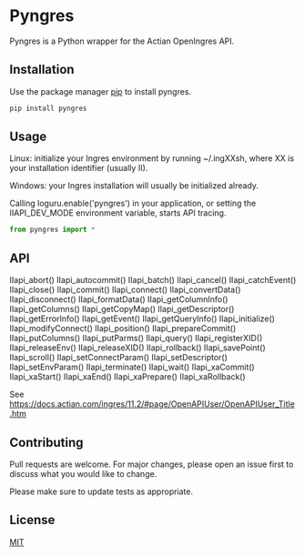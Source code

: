 # Pyngres

Pyngres is a Python wrapper for the Actian OpenIngres API.

## Installation

Use the package manager [pip](https://pip.pypa.io/en/stable/) to install pyngres.

```bash
pip install pyngres
```

## Usage

Linux: initialize your Ingres environment by running ~/.ingXXsh, where XX
is your installation identifier (usually II).

Windows: your Ingres installation will usually be initialized already.

Calling loguru.enable('pyngres') in your application, or setting the 
IIAPI_DEV_MODE environment variable, starts API tracing.

```python
from pyngres import *
```

## API

IIapi_abort()
IIapi_autocommit()
IIapi_batch()
IIapi_cancel()
IIapi_catchEvent()
IIapi_close()
IIapi_commit()
IIapi_connect()
IIapi_convertData()
IIapi_disconnect()
IIapi_formatData()
IIapi_getColumnInfo()
IIapi_getColumns()
IIapi_getCopyMap()
IIapi_getDescriptor()
IIapi_getErrorInfo()
IIapi_getEvent()
IIapi_getQueryInfo()
IIapi_initialize()
IIapi_modifyConnect()
IIapi_position()
IIapi_prepareCommit()
IIapi_putColumns()
IIapi_putParms()
IIapi_query()
IIapi_registerXID()
IIapi_releaseEnv()
IIapi_releaseXID()
IIapi_rollback()
IIapi_savePoint()
IIapi_scroll()
IIapi_setConnectParam()
IIapi_setDescriptor()
IIapi_setEnvParam()
IIapi_terminate()
IIapi_wait()
IIapi_xaCommit()
IIapi_xaStart()
IIapi_xaEnd()
IIapi_xaPrepare()
IIapi_xaRollback()

See https://docs.actian.com/ingres/11.2/#page/OpenAPIUser/OpenAPIUser_Title.htm

## Contributing

Pull requests are welcome. For major changes, please open an issue first
to discuss what you would like to change.

Please make sure to update tests as appropriate.

## License

[MIT](https://choosealicense.com/licenses/mit/)

